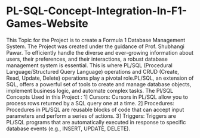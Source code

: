 # PL-SQL-Concept-Integration-In-F1-Games-Website

This Topic for the Project is to create a Formula 1 Database Management System. The Project was created under the guidance of Prof. Shubhangi Pawar.
To efficiently handle the diverse and ever-growing information about users, their preferences, and their interactions, a robust database management system is essential. This is where PL/SQL (Procedural Language/Structured Query Language) operations and CRUD (Create, Read, Update, Delete) operations play a pivotal role.PL/SQL, an extension of SQL, offers a powerful set of tools to create and manage database objects, implement business logic, and automate complex tasks. 
The Pl/SQL Concepts Used in this Project : 
1] Cursors:
Cursors in PL/SQL allow you to process rows returned by a SQL query one at a time. 
2] Procedures:
Procedures in PL/SQL are reusable blocks of code that can accept input parameters and perform a series of actions.
3] Triggers:
Triggers are PL/SQL programs that are automatically executed in response to specific database events (e.g., INSERT, UPDATE, DELETE).

